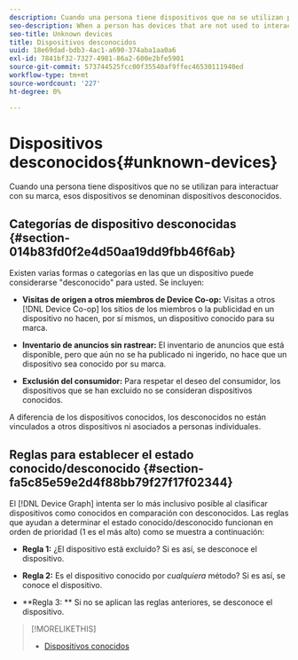 ```yaml
---
description: Cuando una persona tiene dispositivos que no se utilizan para interactuar con su marca, esos dispositivos se denominan dispositivos desconocidos.
seo-description: When a person has devices that are not used to interact with your brand, those devices are called unknown devices.
seo-title: Unknown devices
title: Dispositivos desconocidos
uuid: 18e69dad-bdb3-4ac1-a690-374aba1aa0a6
exl-id: 7841bf32-7327-4981-86a2-600e2bfe5901
source-git-commit: 573744525fcc00f35540af9ffec46530111940ed
workflow-type: tm+mt
source-wordcount: '227'
ht-degree: 0%

---
```


# Dispositivos desconocidos{#unknown-devices}

Cuando una persona tiene dispositivos que no se utilizan para interactuar con su marca, esos dispositivos se denominan dispositivos desconocidos.

## Categorías de dispositivo desconocidas {#section-014b83fd0f2e4d50aa19dd9fbb46f6ab}

Existen varias formas o categorías en las que un dispositivo puede considerarse &quot;desconocido&quot; para usted. Se incluyen:

* **Visitas de origen a otros miembros de Device Co-op:** Visitas a otros [!DNL Device Co-op] los sitios de los miembros o la publicidad en un dispositivo no hacen, por sí mismos, un dispositivo conocido para su marca.

* **Inventario de anuncios sin rastrear:** El inventario de anuncios que está disponible, pero que aún no se ha publicado ni ingerido, no hace que un dispositivo sea conocido por su marca.
* **Exclusión del consumidor:** Para respetar el deseo del consumidor, los dispositivos que se han excluido no se consideran dispositivos conocidos.

A diferencia de los dispositivos conocidos, los desconocidos no están vinculados a otros dispositivos ni asociados a personas individuales.

## Reglas para establecer el estado conocido/desconocido {#section-fa5c85e59e2d4f88bb79f27f17f02344}

El [!DNL Device Graph] intenta ser lo más inclusivo posible al clasificar dispositivos como conocidos en comparación con desconocidos. Las reglas que ayudan a determinar el estado conocido/desconocido funcionan en orden de prioridad (1 es el más alto) como se muestra a continuación:

* **Regla 1:** ¿El dispositivo está excluido? Si es así, se desconoce el dispositivo.
* **Regla 2:** Es el dispositivo conocido por *cualquiera* método? Si es así, se conoce el dispositivo.

* **Regla 3: ** Si no se aplican las reglas anteriores, se desconoce el dispositivo.

>[!MORELIKETHIS]
>
>* [Dispositivos conocidos](../processes/known-device.md#concept-8e87c276819a48bfac5cef10b45216d1)

